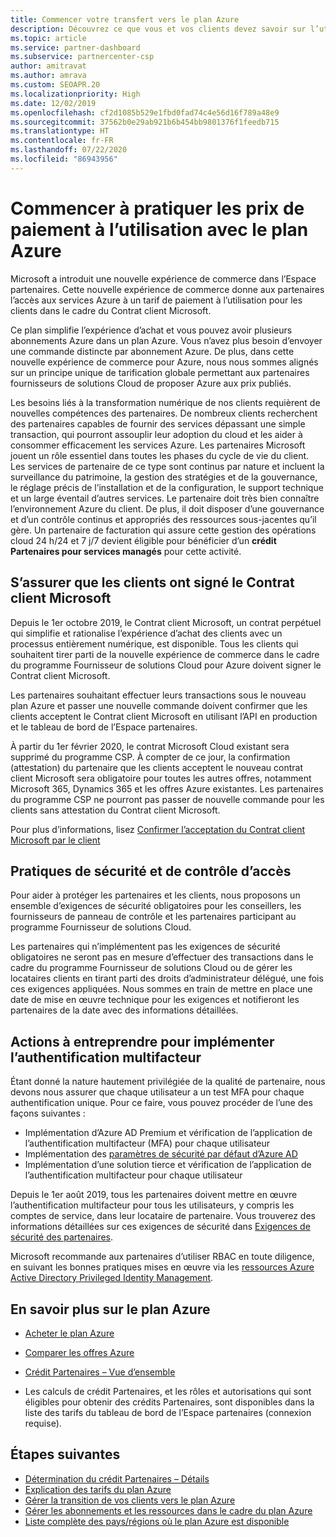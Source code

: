 ```yaml
---
title: Commencer votre transfert vers le plan Azure
description: Découvrez ce que vous et vos clients devez savoir sur l’utilisation du plan de paiement à l’utilisation Azure, notamment les premières étapes, les précautions de sécurité et comment démarrer.
ms.topic: article
ms.service: partner-dashboard
ms.subservice: partnercenter-csp
author: amitravat
ms.author: amrava
ms.custom: SEOAPR.20
ms.localizationpriority: High
ms.date: 12/02/2019
ms.openlocfilehash: cf2d1085b529e1fbd0fad74c4e56d16f789a48e9
ms.sourcegitcommit: 37562b0e29ab921b6b454bb9801376f1feedb715
ms.translationtype: HT
ms.contentlocale: fr-FR
ms.lasthandoff: 07/22/2020
ms.locfileid: "86943956"
---
```

# <a name="begin-using-pay-as-you-go-rates-with-the-azure-plan"></a>Commencer à pratiquer les prix de paiement à l’utilisation avec le plan Azure

Microsoft a introduit une nouvelle expérience de commerce dans l’Espace partenaires.  Cette nouvelle expérience de commerce donne aux partenaires l’accès aux services Azure à un tarif de paiement à l’utilisation pour les clients dans le cadre du Contrat client Microsoft.

Ce plan simplifie l’expérience d’achat et vous pouvez avoir plusieurs abonnements Azure dans un plan Azure. Vous n’avez plus besoin d’envoyer une commande distincte par abonnement Azure. De plus, dans cette nouvelle expérience de commerce pour Azure, nous nous sommes alignés sur un principe unique de tarification globale permettant aux partenaires fournisseurs de solutions Cloud de proposer Azure aux prix publiés.

Les besoins liés à la transformation numérique de nos clients requièrent de nouvelles compétences des partenaires. De nombreux clients recherchent des partenaires capables de fournir des services dépassant une simple transaction, qui pourront assouplir leur adoption du cloud et les aider à consommer efficacement les services Azure. Les partenaires Microsoft jouent un rôle essentiel dans toutes les phases du cycle de vie du client. Les services de partenaire de ce type sont continus par nature et incluent la surveillance du patrimoine, la gestion des stratégies et de la gouvernance, le réglage précis de l’installation et de la configuration, le support technique et un large éventail d’autres services. Le partenaire doit très bien connaître l’environnement Azure du client. De plus, il doit disposer d’une gouvernance et d’un contrôle continus et appropriés des ressources sous-jacentes qu’il gère. Un partenaire de facturation qui assure cette gestion des opérations cloud 24 h/24 et 7 j/7 devient éligible pour bénéficier d’un **crédit Partenaires pour services managés** pour cette activité.

## <a name="make-sure-your-customers-have-signed-the-microsoft-customer-agreement"></a>S’assurer que les clients ont signé le Contrat client Microsoft

Depuis le 1er octobre 2019, le Contrat client Microsoft, un contrat perpétuel qui simplifie et rationalise l’expérience d’achat des clients avec un processus entièrement numérique, est disponible. Tous les clients qui souhaitent tirer parti de la nouvelle expérience de commerce dans le cadre du programme Fournisseur de solutions Cloud pour Azure doivent signer le Contrat client Microsoft.

Les partenaires souhaitant effectuer leurs transactions sous le nouveau plan Azure et passer une nouvelle commande doivent confirmer que les clients acceptent le Contrat client Microsoft en utilisant l’API en production et le tableau de bord de l’Espace partenaires.

À partir du 1er février 2020, le contrat Microsoft Cloud existant sera supprimé du programme CSP. À compter de ce jour, la confirmation (attestation) du partenaire que les clients acceptent le nouveau contrat client Microsoft sera obligatoire pour toutes les autres offres, notamment Microsoft 365, Dynamics 365 et les offres Azure existantes. Les partenaires du programme CSP ne pourront pas passer de nouvelle commande pour les clients sans attestation du Contrat client Microsoft.

Pour plus d’informations, lisez [Confirmer l’acceptation du Contrat client Microsoft par le client](confirm-customer-agreement.md)

## <a name="security-and-access-control-practices"></a>Pratiques de sécurité et de contrôle d’accès

Pour aider à protéger les partenaires et les clients, nous proposons un ensemble d’exigences de sécurité obligatoires pour les conseillers, les fournisseurs de panneau de contrôle et les partenaires participant au programme Fournisseur de solutions Cloud.

Les partenaires qui n’implémentent pas les exigences de sécurité obligatoires ne seront pas en mesure d’effectuer des transactions dans le cadre du programme Fournisseur de solutions Cloud ou de gérer les locataires clients en tirant parti des droits d’administrateur délégué, une fois ces exigences appliquées. Nous sommes en train de mettre en place une date de mise en œuvre technique pour les exigences et notifieront les partenaires de la date avec des informations détaillées.

## <a name="actions-to-take-to-implement-mfa"></a>Actions à entreprendre pour implémenter l’authentification multifacteur

Étant donné la nature hautement privilégiée de la qualité de partenaire, nous devons nous assurer que chaque utilisateur a un test MFA pour chaque authentification unique. Pour ce faire, vous pouvez procéder de l’une des façons suivantes :

- Implémentation d’Azure AD Premium et vérification de l’application de l’authentification multifacteur (MFA) pour chaque utilisateur
- Implémentation des [paramètres de sécurité par défaut d’Azure AD](https://docs.microsoft.com/azure/active-directory/conditional-access/concept-conditional-access-security-defaults)
- Implémentation d’une solution tierce et vérification de l’application de l’authentification multifacteur pour chaque utilisateur

Depuis le 1er août 2019, tous les partenaires doivent mettre en œuvre l’authentification multifacteur pour tous les utilisateurs, y compris les comptes de service, dans leur locataire de partenaire. Vous trouverez des informations détaillées sur ces exigences de sécurité dans [Exigences de sécurité des partenaires](partner-security-requirements.md).

Microsoft recommande aux partenaires d’utiliser RBAC en toute diligence, en suivant les bonnes pratiques mises en œuvre via les [ressources Azure Active Directory Privileged Identity Management](https://docs.microsoft.com/azure/active-directory/privileged-identity-management/pim-configure).

## <a name="read-more-about-the-azure-plan"></a>En savoir plus sur le plan Azure

- [Acheter le plan Azure](purchase-azure-plan.md)

- [Comparer les offres Azure](compare-azure-offers.md)

- [Crédit Partenaires – Vue d’ensemble](partner-earned-credit.md)

- Les calculs de crédit Partenaires, et les rôles et autorisations qui sont éligibles pour obtenir des crédits Partenaires, sont disponibles dans la liste des tarifs du tableau de bord de l’Espace partenaires (connexion requise).

## <a name="next-steps"></a>Étapes suivantes 

- [Détermination du crédit Partenaires – Détails](partner-earned-credit-explanation.md)
- [Explication des tarifs du plan Azure](azure-plan-price-list.md)
- [Gérer la transition de vos clients vers le plan Azure](azure-plan-transition.md)
- [Gérer les abonnements et les ressources dans le cadre du plan Azure](azure-plan-manage.md)
- [Liste complète des pays/régions où le plan Azure est disponible](https://query.prod.cms.rt.microsoft.com/cms/api/am/binary/RE3QN0x)
